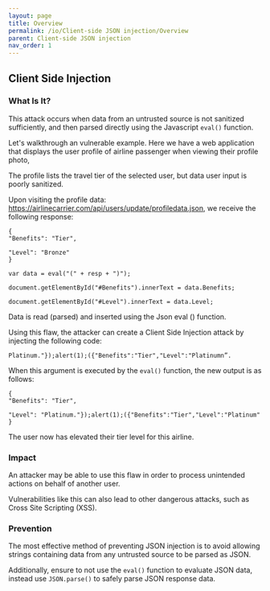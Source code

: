 ```yaml
---
layout: page
title: Overview
permalink: /io/Client-side JSON injection/Overview
parent: Client-side JSON injection
nav_order: 1
---
```



## Client Side Injection 


### What Is It?

This attack occurs when data from an untrusted source is not sanitized sufficiently, and then parsed directly using the Javascript ```eval()``` function.

Let's walkthrough an vulnerable example. 
Here we have a web application that displays the user profile of airline passenger when viewing their profile photo,

The profile lists the travel tier of the selected user, but data user input is poorly sanitized. 

Upon visiting the profile data: https://airlinecarrier.com/api/users/update/profiledata.json, we receive the following response:

```
{
"Benefits": "Tier",

"Level": "Bronze"
}

var data = eval("(" + resp + ")");

document.getElementById("#Benefits").innerText = data.Benefits;

document.getElementById("#Level").innerText = data.Level;

```

Data is read (parsed) and inserted using the Json eval () function.


Using this flaw, the attacker can create a Client Side Injection attack by injecting the following code:

```
Platinum."});alert(1);({"Benefits":"Tier","Level":"Platinumn”.
```

When this argument is executed by the ```eval()``` function, the new output is as follows:

```
{
"Benefits": "Tier",

"Level": "Platinum."});alert(1);({"Benefits":"Tier","Level":"Platinum"
}
```

The user now has elevated their tier level for this airline.



### Impact

An attacker may be able to use this flaw in order to process unintended actions on behalf of another user.  

Vulnerabilities like this can also lead to other dangerous attacks, such as Cross Site Scripting (XSS).

### Prevention



The most effective method of preventing JSON injection is to avoid allowing strings containing data from any untrusted source to be parsed as JSON.

Additionally, ensure to not use the ```eval()``` function to evaluate JSON data, instead use ```JSON.parse()``` to safely parse JSON response data. 



